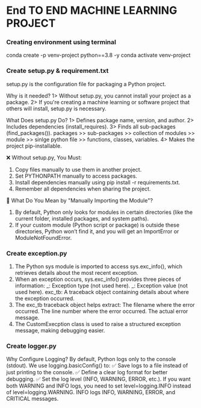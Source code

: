 # End TO END MACHINE LEARNING PROJECT #

### Creating environment using terminal
conda create -p venv-project python==3.8 -y
conda activate venv-project

### Create setup.py & requirement.txt
setup.py is the configuration file for packaging a Python project.

Why is it needed?
 1> Without setup.py, you cannot install your project as a package.
 2> If you're creating a machine learning or software project that others will install, setup.py is necessary.

What Does setup.py Do?
 1> Defines package name, version, and author.
 2> Includes dependencies (install_requires).
 3> Finds all sub-packages (find_packages()).  packages >> sub-packages >> collection of modules >> module >> sinlge python file >> functions, classes, variables.
 4> Makes the project pip-installable.

❌ Without setup.py, You Must:
 1. Copy files manually to use them in another project.
 2. Set PYTHONPATH manually to access packages.
 3. Install dependencies manually using pip install -r requirements.txt.
 4. Remember all dependencies when sharing the project.

📌 What Do You Mean by "Manually Importing the Module"?
 1. By default, Python only looks for modules in certain directories (like the current folder, installed packages, and system paths).
 2. If your custom module (Python script or package) is outside these directories, Python won’t find it, and you will get an ImportError or ModuleNotFoundError.

### Create exception.py
1. The Python sys module is imported to access sys.exc_info(), which retrieves details about the most recent exception.
2. When an exception occurs, sys.exc_info() provides three pieces of information:
   _: Exception type (not used here).
   _: Exception value (not used here).
   exc_tb: A traceback object containing details about where the exception occurred.
3. The exc_tb traceback object helps extract:
   The filename where the error occurred.
   The line number where the error occurred.
   The actual error message.
4. The CustomExecption class is used to raise a structured exception message, making debugging easier.

### Create logger.py
Why Configure Logging?
 By default, Python logs only to the console (stdout). We use logging.basicConfig() to: ✅ Save logs to a file instead of just printing to the console.
   ✅ Define a clear log format for better debugging.
   ✅ Set the log level (INFO, WARNING, ERROR, etc.). If you want both WARNING and INFO logs, you need to set level=logging.INFO instead of level=logging.WARNING. INFO logs INFO, WARNING, ERROR, and CRITICAL messages.

### 



